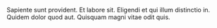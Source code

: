 Sapiente sunt provident. Et labore sit. Eligendi et qui illum distinctio in. Quidem dolor quod aut. Quisquam magni vitae odit quis.